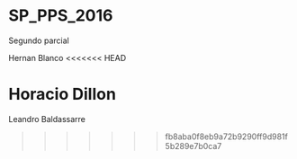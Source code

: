 # SP_PPS_2016
Segundo parcial

Hernan Blanco
<<<<<<< HEAD

Horacio Dillon 
=======
Leandro Baldassarre
>>>>>>> fb8aba0f8eb9a72b9290ff9d981f5b289e7b0ca7
